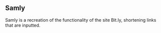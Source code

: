 ## Samly

Samly is a recreation of the functionality of the site Bit.ly, shortening links that are inputted.

